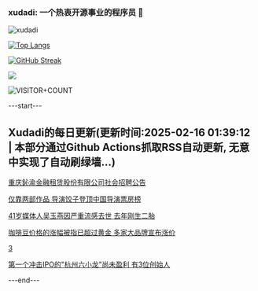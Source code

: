 ### xudadi: 一个热衷开源事业的程序员 👋

![xudadi](https://github-readme-stats-git-masterorgs-github-readme-stats-team.vercel.app/api?username=xudadi)

[![Top Langs](https://github-readme-stats.vercel.app/api/top-langs/?username=xudadi)](https://github.com/anuraghazra/github-readme-stats)

[![GitHub Streak](https://streak-stats.demolab.com?user=xudadi&locale=zh_Hans)](https://git.io/streak-stats)

![](https://raw.githubusercontent.com/xudadi/xudadi/main/assets/github-contribution-grid-snake.svg)

![VISITOR+COUNT](https://komarev.com/ghpvc/?username=xudadi&label=VISITOR+COUNT)


---start---

## Xudadi的每日更新(更新时间:2025-02-16 01:39:12 | 本部分通过Github Actions抓取RSS自动更新, 无意中实现了自动刷绿墙...)

[重庆鈊渝金融租赁股份有限公司社会招聘公告](https://www.gongkaoleida.com/article/2288821)

[仅靠两部作品 导演饺子登顶中国导演票房榜](https://m.163.com/news/article/JOEBEO6M0512B07B.html)

[41岁媒体人吴玉燕因严重流感去世 去年刚生二胎](https://m.163.com/news/article/JOF6U34U0514R9P4.html)

[咖啡豆价格的涨幅被指已超过黄金 多家大品牌宣布涨价](https://m.163.com/news/article/JOF54LB90530JPVV.html)

[3](https://m.163.com/touch/news/sub/domestic)

[第一个冲击IPO的"杭州六小龙"尚未盈利 有3位创始人](https://m.163.com/news/article/JOF428GP051492T3.html)

---end---
